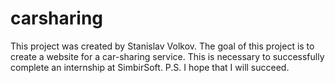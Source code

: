 # carsharing
This project was created by Stanislav Volkov. The goal of this project is to create a website for a car-sharing service. This is necessary to successfully complete an internship at SimbirSoft. P.S. I hope that I will succeed.

